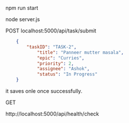 

npm run start

node server.js


POST
localhost:5000/api/task/submit

```json
    {
        "taskID": "TASK-2",
            "title": "Panneer mutter masala",
            "epic": "Curries",
            "priority": 2,
            "assignee": "Ashok",
            "status": "In Progress"
    }

```

it saves onle once successfully.

GET

http://localhost:5000/api/health/check